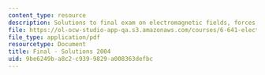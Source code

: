 ```yaml
---
content_type: resource
description: Solutions to final exam on electromagnetic fields, forces, and motion.
file: https://ol-ocw-studio-app-qa.s3.amazonaws.com/courses/6-641-electromagnetic-fields-forces-and-motion-spring-2005/9be6249ba8c2c9399829a008363defbc_04_final_sol.pdf
file_type: application/pdf
resourcetype: Document
title: Final - Solutions 2004
uid: 9be6249b-a8c2-c939-9829-a008363defbc
---
```

